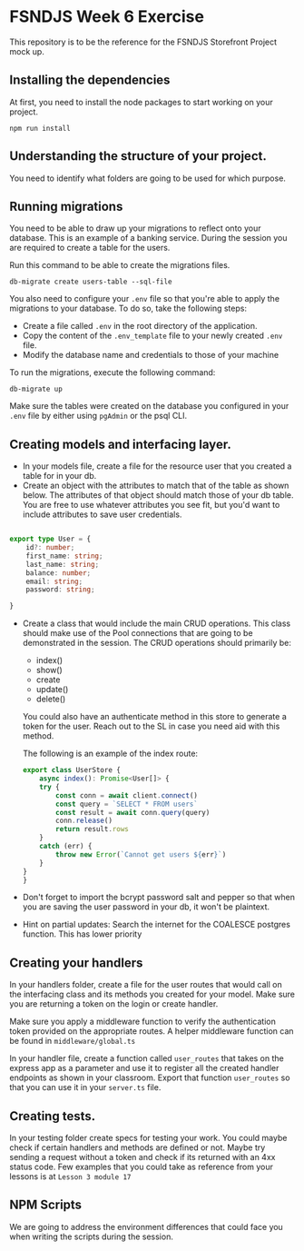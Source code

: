 # FSNDJS Week 6 Exercise

This repository is to be the reference for the FSNDJS Storefront Project mock up.

## Installing the dependencies
At first, you need to install the node packages to start working on your project.

```
npm run install
```

## Understanding the structure of your project.
You need to identify what folders are going to be used for which purpose.


## Running migrations
You need to be able to draw up your migrations to reflect onto your database.
This is an example of a banking service. During the session you are required to create a table for the users.

Run this command to be able to create the migrations files.

```
db-migrate create users-table --sql-file
```

You also need to configure your ```.env``` file so that you're able to apply the migrations to your database. To do so, take the following steps:
- Create a file called ```.env``` in the root directory of the application.
- Copy the content of the ```.env_template``` file to your newly created ```.env``` file.
- Modify the database name and credentials to those of your machine

To run the migrations, execute the following command:

```
db-migrate up
```

Make sure the tables were created on the database you configured in your ```.env``` file by either using ```pgAdmin``` or the psql CLI.



## Creating models and interfacing layer.
- In your models file, create a file for the resource user that you created a table for in your db.
- Create an object with the attributes to match that of the table as shown below. The attributes of that object should match those of your db table. You are free to use whatever attributes you see fit, but you'd want to include attributes to save user credentials.

```typescript

export type User = {
    id?: number;
    first_name: string;
    last_name: string;
    balance: number;
    email: string;
    password: string;

}
```
- Create a class that would include the main CRUD operations. This class should make use of the Pool connections that are going to be demonstrated in the session. The CRUD operations should primarily be:
    - index()
    - show()
    - create
    - update()
    - delete()
    
    You could also have an authenticate method in this store to generate a token for the user. Reach out to the SL in case you need aid with this method.
    
    The following is an example of the index route:
    ```typescript
    export class UserStore {
        async index(): Promise<User[]> {
        try {
            const conn = await client.connect()
            const query = `SELECT * FROM users`
            const result = await conn.query(query)
            conn.release()
            return result.rows
        }
        catch (err) {
            throw new Error(`Cannot get users ${err}`)
        }
    }
    }
    ```
- Don't forget to import the bcrypt password salt and pepper so that when you are saving the user password in your db, it won't be plaintext.

- Hint on partial updates: Search the internet for the COALESCE postgres function. This has lower priority


## Creating your handlers
In your handlers folder, create a file for the user routes that would call on the interfacing class and its methods you created for your model. Make sure you are returning a token on the login or create handler.

Make sure you apply a middleware function to verify the authentication token provided on the appropriate routes. A helper middleware function can be found in ```middleware/global.ts```

In your handler file, create a function called ```user_routes``` that takes on the express app as a parameter and use it to register all the created handler endpoints as shown in your classroom. Export that function ```user_routes``` so that you can use it in your ```server.ts``` file.


## Creating tests.
In your testing folder create specs for testing your work. You could maybe check if certain handlers and methods are defined or not. Maybe try sending a request without a token and check if its returned with an 4xx status code.
Few examples that you could take as reference from your lessons is at ```Lesson 3 module 17```

## NPM Scripts
We are going to address the environment differences that could face you when writing the scripts during the session.